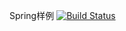 Spring样例
[![Build Status](https://travis-ci.org/AngiWANG/sample-spring.svg?branch=master)](https://travis-ci.org/AngiWANG/sample-spring)
